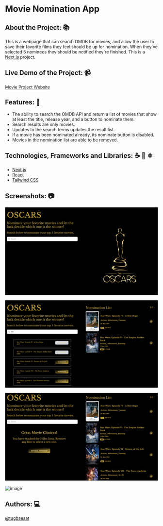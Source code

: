 # Movie Nomination App

## About the Project: 📚

This is a webpage that can search OMDB for movies, and allow the user to save their favorite films they feel should be up for nomination. When they've selected 5 nominees they should be notified they're finished. This is a [Next.js](https://nextjs.org/) project. 

## Live Demo of the Project: 📹

[Movie Project Website](https://movie-nomination.vercel.app)

## Features: 📖

- The ability to search the OMDB API and return a list of movies that show at least the title, release year, and a button to nominate them.
- Search results are only movies.
- Updates to the search terms updates the result list.
- If a movie has been nominated already, its nominate button is disabled.
- Movies in the nomination list are able to be removed.

## Technologies, Frameworks and Libraries: ☕️ 🐍 ⚛️
- [Next.js](https://nextjs.org/)
- [React](https://react.dev/)
- [Tailwind CSS](https://tailwindcss.com/)

## Screenshots: 📷

![image](/public/design/main-page.png)


![image](/public/design/search.png)


![image](/public/design/reveal.png)


![image](/public/design/winner.png)


## Authors: 💻
[@tugbaesat](https://github.com/tugbaesat)
